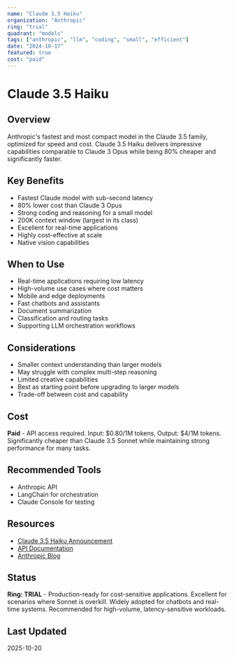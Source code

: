 ```yaml
---
name: "Claude 3.5 Haiku"
organization: "Anthropic"
ring: "trial"
quadrant: "models"
tags: ["anthropic", "llm", "coding", "small", "efficient"]
date: "2024-10-17"
featured: true
cost: "paid"
---
```


# Claude 3.5 Haiku

## Overview
Anthropic's fastest and most compact model in the Claude 3.5 family, optimized for speed and cost. Claude 3.5 Haiku delivers impressive capabilities comparable to Claude 3 Opus while being 80% cheaper and significantly faster.

## Key Benefits
- Fastest Claude model with sub-second latency
- 80% lower cost than Claude 3 Opus
- Strong coding and reasoning for a small model
- 200K context window (largest in its class)
- Excellent for real-time applications
- Highly cost-effective at scale
- Native vision capabilities

## When to Use
- Real-time applications requiring low latency
- High-volume use cases where cost matters
- Mobile and edge deployments
- Fast chatbots and assistants
- Document summarization
- Classification and routing tasks
- Supporting LLM orchestration workflows

## Considerations
- Smaller context understanding than larger models
- May struggle with complex multi-step reasoning
- Limited creative capabilities
- Best as starting point before upgrading to larger models
- Trade-off between cost and capability

## Cost
**Paid** - API access required. Input: $0.80/1M tokens, Output: $4/1M tokens. Significantly cheaper than Claude 3.5 Sonnet while maintaining strong performance for many tasks.

## Recommended Tools
- Anthropic API
- LangChain for orchestration
- Claude Console for testing

## Resources
- [Claude 3.5 Haiku Announcement](https://www.anthropic.com/news/introducing-claude-3-5-haiku)
- [API Documentation](https://docs.anthropic.com/claude/docs/models-overview)
- [Anthropic Blog](https://www.anthropic.com/blog)

## Status
**Ring: TRIAL** - Production-ready for cost-sensitive applications. Excellent for scenarios where Sonnet is overkill. Widely adopted for chatbots and real-time systems. Recommended for high-volume, latency-sensitive workloads.

## Last Updated
2025-10-20

